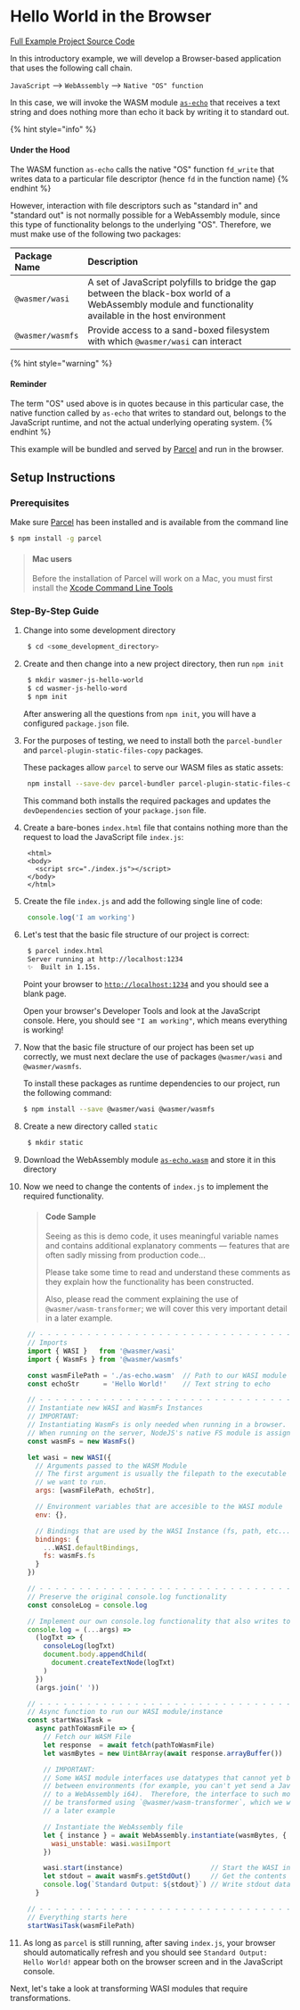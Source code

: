 # Hello World in the Browser

[Full Example Project Source Code](https://github.com/wasmerio/docs.wasmer.io/tree/master/docs/wasmer-js/client/examples/hello-world)

In this introductory example, we will develop a Browser-based application that uses the following call chain.

`JavaScript` --&gt; `WebAssembly` --&gt; `Native "OS" function`

In this case, we will invoke the WASM module [`as-echo`](https://github.com/torch2424/as-echo) that receives a text string and does nothing more than echo it back by writing it to standard out.

{% hint style="info" %}
#### Under the Hood

The WASM function `as-echo` calls the native "OS" function `fd_write` that writes data to a particular file descriptor \(hence `fd` in the function name\)
{% endhint %}

However, interaction with file descriptors such as "standard in" and "standard out" is not normally possible for a WebAssembly module, since this type of functionality belongs to the underlying "OS". Therefore, we must make use of the following two packages:

| Package Name | Description |
| :--- | :--- |
| `@wasmer/wasi` | A set of JavaScript polyfills to bridge the gap between the black-box world of a WebAssembly module and functionality available in the host environment |
| `@wasmer/wasmfs` | Provide access to a sand-boxed filesystem with which `@wasmer/wasi` can interact |

{% hint style="warning" %}
#### Reminder

The term "OS" used above is in quotes because in this particular case, the native function called by `as-echo` that writes to standard out, belongs to the JavaScript runtime, and not the actual underlying operating system.
{% endhint %}

This example will be bundled and served by [Parcel](https://parceljs.org/) and run in the browser.

## Setup Instructions

### Prerequisites

Make sure [Parcel](https://parceljs.org/) has been installed and is available from the command line

```bash
$ npm install -g parcel
```

> #### Mac users
>
> Before the installation of Parcel will work on a Mac, you must first install the [Xcode Command Line Tools](https://developer.apple.com/download/more/?=for%20Xcode)

### Step-By-Step Guide

1. Change into some development directory

   ```bash
    $ cd <some_development_directory>
   ```

2. Create and then change into a new project directory, then run `npm init`

   ```bash
    $ mkdir wasmer-js-hello-world
    $ cd wasmer-js-hello-word
    $ npm init
   ```

   After answering all the questions from `npm init`, you will have a configured `package.json` file.

3. For the purposes of testing, we need to install both the `parcel-bundler` and `parcel-plugin-static-files-copy` packages.

   These packages allow `parcel` to serve our WASM files as static assets:

   ```bash
    npm install --save-dev parcel-bundler parcel-plugin-static-files-copy
   ```

   This command both installs the required packages and updates the `devDependencies` section of your `package.json` file.

4. Create a bare-bones `index.html` file that contains nothing more than the request to load the JavaScript file `index.js`:

   ```markup
    <html>
    <body>
      <script src="./index.js"></script>
    </body>
    </html>
   ```

5. Create the file `index.js` and add the following single line of code:

   ```javascript
    console.log('I am working')
   ```

6. Let's test that the basic file structure of our project is correct:

   ```bash
    $ parcel index.html
    Server running at http://localhost:1234 
    ✨  Built in 1.15s.
   ```

   Point your browser to [`http://localhost:1234`](http://localhost:1234) and you should see a blank page.

   Open your browser's Developer Tools and look at the JavaScript console. Here, you should see `"I am working"`, which means everything is working!

7. Now that the basic file structure of our project has been set up correctly, we must next declare the use of packages `@wasmer/wasi` and `@wasmer/wasmfs`.

   To install these packages as runtime dependencies to our project, run the following command:

   ```bash
   $ npm install --save @wasmer/wasi @wasmer/wasmfs
   ```

8. Create a new directory called `static`

   ```bash
    $ mkdir static
   ```

9. Download the WebAssembly module [`as-echo.wasm`](https://github.com/wasmerio/docs.wasmer.io/raw/master/docs/wasmer-js/wasm_lib/as-echo.wasm) and store it in this directory
10. Now we need to change the contents of `index.js` to implement the required functionality.

    > #### Code Sample
    >
    > Seeing as this is demo code, it uses meaningful variable names and contains additional explanatory comments — features that are often sadly missing from production code...
    >
    > Please take some time to read and understand these comments as they explain how the functionality has been constructed.
    >
    > Also, please read the comment explaining the use of `@wasmer/wasm-transformer`; we will cover this very important detail in a later example.

    ```javascript
     // - - - - - - - - - - - - - - - - - - - - - - - - - - - - - - - - - - - - - - -
     // Imports
     import { WASI }   from '@wasmer/wasi'
     import { WasmFs } from '@wasmer/wasmfs'

     const wasmFilePath = './as-echo.wasm'  // Path to our WASI module
     const echoStr      = 'Hello World!'    // Text string to echo

     // - - - - - - - - - - - - - - - - - - - - - - - - - - - - - - - - - - - - - - -
     // Instantiate new WASI and WasmFs Instances
     // IMPORTANT:
     // Instantiating WasmFs is only needed when running in a browser.
     // When running on the server, NodeJS's native FS module is assigned by default
     const wasmFs = new WasmFs()

     let wasi = new WASI({
       // Arguments passed to the WASM Module
       // The first argument is usually the filepath to the executable WASI module
       // we want to run.
       args: [wasmFilePath, echoStr],

       // Environment variables that are accesible to the WASI module
       env: {},

       // Bindings that are used by the WASI Instance (fs, path, etc...)
       bindings: {
         ...WASI.defaultBindings,
         fs: wasmFs.fs
       }
     })

     // - - - - - - - - - - - - - - - - - - - - - - - - - - - - - - - - - - - - - - -
     // Preserve the original console.log functionality
     const consoleLog = console.log

     // Implement our own console.log functionality that also writes to the DOM
     console.log = (...args) =>
       (logTxt => {
         consoleLog(logTxt)
         document.body.appendChild(
           document.createTextNode(logTxt)
         )
       })
       (args.join(' '))

     // - - - - - - - - - - - - - - - - - - - - - - - - - - - - - - - - - - - - - - -
     // Async function to run our WASI module/instance
     const startWasiTask =
       async pathToWasmFile => {
         // Fetch our WASM File
         let response  = await fetch(pathToWasmFile)
         let wasmBytes = new Uint8Array(await response.arrayBuffer())

         // IMPORTANT:
         // Some WASI module interfaces use datatypes that cannot yet be transferred
         // between environments (for example, you can't yet send a JavaScript BigInt
         // to a WebAssembly i64).  Therefore, the interface to such modules has to
         // be transformed using `@wasmer/wasm-transformer`, which we will cover in
         // a later example

         // Instantiate the WebAssembly file
         let { instance } = await WebAssembly.instantiate(wasmBytes, {
           wasi_unstable: wasi.wasiImport
         })

         wasi.start(instance)                      // Start the WASI instance
         let stdout = await wasmFs.getStdOut()     // Get the contents of stdout
         console.log(`Standard Output: ${stdout}`) // Write stdout data to the DOM
       }

     // - - - - - - - - - - - - - - - - - - - - - - - - - - - - - - - - - - - - - - -
     // Everything starts here
     startWasiTask(wasmFilePath)
    ```

11. As long as `parcel` is still running, after saving `index.js`, your browser should automatically refresh and you should see `Standard Output: Hello World!` appear both on the browser screen and in the JavaScript console.

Next, let's take a look at transforming WASI modules that require transformations.

